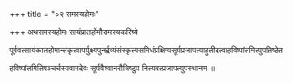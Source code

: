 +++
title = "०२ समस्यहोमः"

+++
अथसमस्यहोमः सायंप्रातर्होमौसमस्यकरिष्ये

पूर्ववत्सायंकालहोमान्तंकृत्वापर्युक्ष्यपुनर्द्रव्यंसंस्कृत्यसमिधंप्रक्षिप्यसूर्यप्रजापत्याहुतीदत्वाहविष्पांतमित्युपतिष्ठेत

हविष्पांतमितिपञ्चर्चस्यवामदेवः सूर्यवैश्वानरौत्रिष्टुप नित्यवत्प्रजापत्युपस्थानम ॥
